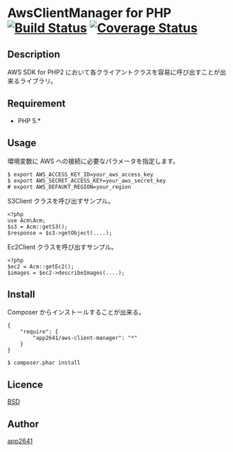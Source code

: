 AwsClientManager for PHP [![Build Status](https://travis-ci.org/app2641/AwsClientManagerForPHP.svg?branch=master)](https://travis-ci.org/app2641/AwsClientManagerForPHP) [![Coverage Status](https://coveralls.io/repos/app2641/AwsClientManagerForPHP/badge.png?branch=master)](https://coveralls.io/r/app2641/AwsClientManagerForPHP?branch=master)
=======

## Description

AWS SDK for PHP2 において各クライアントクラスを容易に呼び出すことが出来るライブラリ。

## Requirement

- PHP 5.*

## Usage

環境変数に AWS への接続に必要なパラメータを指定します。

```
$ export AWS_ACCESS_KEY_ID=your_aws_access_key
$ export AWS_SECRET_ACCESS_KEY=your_aws_secret_key
# export AWS_DEFAUKT_REGION=your_region
```


S3Client クラスを呼び出すサンプル。

```
<?php
use Acm\Acm;
$s3 = Acm::getS3();
$response = $s3->getObject(....);
```

Ec2Client クラスを呼び出すサンプル。

```
<?php
$ec2 = Acm::getEc2();
$images = $ec2->describeImages(....);
```

## Install

Composer からインストールすることが出来る。

```
{
	"require": {
		"app2641/aws-client-manager": "*"
	}
}
```

```
$ composer.phar install
```

## Licence

[BSD](https://github.com/app2641/AwsClientManagerForPHP/blob/master/LICENCE)

## Author

[app2641](https://github.com/app2641)

